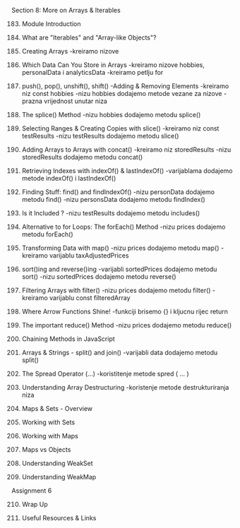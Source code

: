 Section 8: More on Arrays & Iterables

183. Module Introduction


184. What are "Iterables" and "Array-like Objects"?


185. Creating Arrays
-kreiramo nizove


186. Which Data Can You Store in Arrays
-kreiramo nizove hobbies, personalData i analyticsData
-kreiramo petlju for


187. push(), pop(), unshift(), shift() -Adding & Removing Elements
-kreiramo niz const hobbies
-nizu hobbies dodajemo metode vezane za nizove
-prazna vrijednost unutar niza


188. The splice() Method
-nizu hobbies dodajemo metodu splice()


189. Selecting Ranges & Creating Copies with slice()
-kreiramo niz const testResults
-nizu testResults dodajemo metodu slice()


190. Adding Arrays to Arrays with concat()
-kreiramo niz storedResults
-nizu storedResults dodajemo metodu concat()


191. Retrieving Indexes with indexOf() & lastIndexOf()
-varijablama dodajemo metode indexOf() i lastIndexOf()


192. Finding Stuff: find() and findIndexOf()
-nizu personData dodajemo metodu find()
-nizu personsData dodajemo metodu findIndex()


193. Is it Included ?
-nizu testResults dodajemo metodu includes()


194. Alternative to for Loops: The forEach() Method
-nizu prices dodajemo metodu forEach()


195. Transforming Data with map()
-nizu prices dodajemo metodu map()
-kreiramo varijablu taxAdjustedPrices


196. sort()ing and reverse()ing
-varijabli sortedPrices dodajemo metodu sort()
-nizu sortedPrices dodajemo metodu reverse()


197. Filtering Arrays with filter()
-nizu prices dodajemo metodu filter()
-kreiramo varijablu const filteredArray


198. Where Arrow Functions Shine!
-funkciji brisemo {} i kljucnu rijec return


199. The important reduce() Method
-nizu prices dodajemo metodu reduce()


200. Chaining Methods in JavaScript


201. Arrays & Strings - split() and join()
-varijabli data dodajemo metodu split()


202. The Spread Operator (...)
-koristitenje metode spred ( ... )


203. Understanding Array Destructuring
-koristenje metode destrukturiranja niza


204. Maps & Sets - Overview


205. Working with Sets


206. Working with Maps


207. Maps vs Objects


208. Understanding WeakSet


209. Understanding WeakMap


Assignment 6


210. Wrap Up


211. Useful Resources & Links